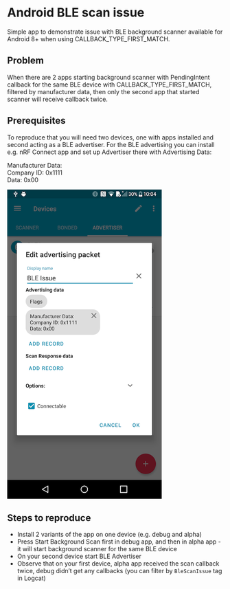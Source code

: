 # Android BLE scan issue

Simple app to demonstrate issue with BLE background scanner available for Android 8+ when using CALLBACK_TYPE_FIRST_MATCH.

## Problem

When there are 2 apps starting background scanner with PendingIntent callback for the same BLE device with CALLBACK_TYPE_FIRST_MATCH, filtered by manufacturer data, then only the second app that started scanner will receive callback twice.

## Prerequisites 

To reproduce that you will need two devices, one with apps installed and second acting as a BLE advertiser. For the BLE advertising you can install e.g. nRF Connect app and set up Advertiser there with Advertising Data:

Manufacturer Data: <br>
Company ID: 0x1111 <br>
Data: 0x00 <br>

![nRF Connect](docs/nrf_connect.png)

## Steps to reproduce
- Install 2 variants of the app on one device (e.g. debug and alpha)
- Press Start Background Scan first in debug app, and then in alpha app - it will start background scanner for the same BLE device
- On your second device start BLE Advertiser
- Observe that on your first device, alpha app received the scan callback twice, debug didn’t get any callbacks (you can filter by `BleScanIssue` tag in Logcat)


